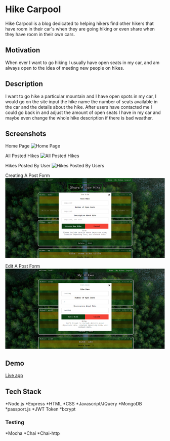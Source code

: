 # Hike Carpool

Hike Carpool is a blog dedicated to helping hikers find other hikers that have room in their car's when they are going hiking or even share when they have room in their own cars.

## Motivation

When ever I want to go hiking I usually have open seats in my car, and am always open to the idea of meeting new people on hikes.

## Description

I want to go hike a particular mountain and I have open spots in my car, I would go on the site input the hike name the number of seats available in the car and the details about the hike.  After users have contacted me I could go back in and adjust the amount of open seats I have in my car and maybe even change the whole hike description if there is bad weather.

## Screenshots

Home Page
![Home Page](https://github.com/rusye/hike-carpool/blob/master/screenshots/homePage.PNG)

All Posted Hikes
![All Posted Hikes](https://github.com/rusye/hike-carpool/blob/master/screenshots/allPostedHikes.PNG)

Hikes Posted By User
![Hikes Posted By Users](https://github.com/rusye/hike-carpool/blob/master/screenshots/myPostedHikes.PNG)

Creating A Post Form
![Creating A Post Form](https://github.com/rusye/hike-carpool/blob/master/screenshots/createANewHikeForm.PNG)

Edit A Post Form
![Edit A Post Form](https://github.com/rusye/hike-carpool/blob/master/screenshots/editAPostForm.PNG)

## Demo

[Live app](https://mighty-cove-62437.herokuapp.com/)

## Tech Stack

*Node.js
*Express
*HTML
*CSS
*Javascript/JQuery
*MongoDB
*passport.js
*JWT Token
*bcrypt

### Testing

*Mocha
*Chai
*Chai-http